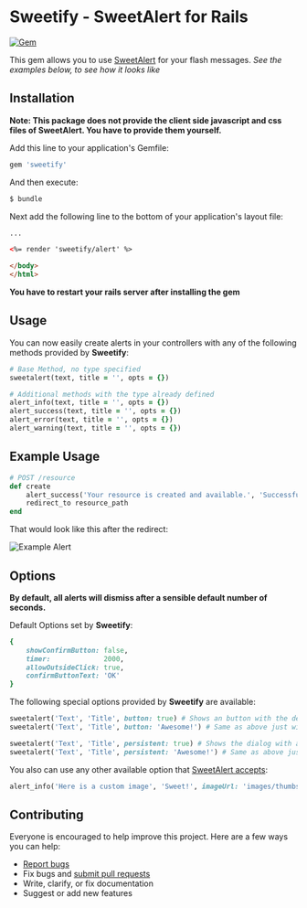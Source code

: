 # Sweetify - SweetAlert for Rails

[![Gem](https://img.shields.io/gem/v/sweetify.svg?style=flat-square)](https://rubygems.org/gems/sweetify)

This gem allows you to use [SweetAlert](http://t4t5.github.io/sweetalert/) for your flash messages.
_See the examples below, to see how it looks like_

## Installation
**Note: This package does not provide the client side javascript and css files of SweetAlert. You have to provide them yourself.**

Add this line to your application's Gemfile:

```ruby
gem 'sweetify'
```

And then execute:
```bash
$ bundle
```

Next add the following line to the bottom of your application's layout file:
```html
...

<%= render 'sweetify/alert' %>

</body>
</html>
```

**You have to restart your rails server after installing the gem**

## Usage
You can now easily create alerts in your controllers with any of the following methods provided by **Sweetify**:
```ruby
# Base Method, no type specified
sweetalert(text, title = '', opts = {})

# Additional methods with the type already defined
alert_info(text, title = '', opts = {})
alert_success(text, title = '', opts = {})
alert_error(text, title = '', opts = {})
alert_warning(text, title = '', opts = {})
```

## Example Usage
```ruby
# POST /resource
def create
    alert_success('Your resource is created and available.', 'Successfully created', persistent: 'Awesome!')
    redirect_to resource_path
end
```

That would look like this after the redirect:

![Example Alert](http://i.imgur.com/3WMvk0y.png)


## Options
**By default, all alerts will dismiss after a sensible default number of seconds.**

Default Options set by **Sweetify**:
```ruby
{
    showConfirmButton: false,
    timer:             2000,
    allowOutsideClick: true,
    confirmButtonText: 'OK'
}
```

The following special options provided by **Sweetify** are available:
```ruby
sweetalert('Text', 'Title', button: true) # Shows an button with the default content on the alert but still closes automatically
sweetalert('Text', 'Title', button: 'Awesome!') # Same as above just with a specified text

sweetalert('Text', 'Title', persistent: true) # Shows the dialog with an button and the alert only closes if the button is pressed
sweetalert('Text', 'Title', persistent: 'Awesome!') # Same as above just with a specified text
```

You also can use any other available option that [SweetAlert accepts](http://t4t5.github.io/sweetalert/):
```ruby
alert_info('Here is a custom image', 'Sweet!', imageUrl: 'images/thumbs-up.jpg', timer: 5000)
```


## Contributing
Everyone is encouraged to help improve this project. Here are a few ways you can help:

- [Report bugs](https://github.com/atrox/sweetify/issues)
- Fix bugs and [submit pull requests](https://github.com/atrox/sweetify/pulls)
- Write, clarify, or fix documentation
- Suggest or add new features